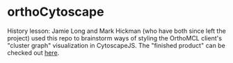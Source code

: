 # orthoCytoscape

History lesson: Jamie Long and Mark Hickman (who have both since left the project) used this repo to brainstorm ways of styling the OrthoMCL client's "cluster graph" visualization in CytoscapeJS. The "finished product" can be checked out [here](https://github.com/VEuPathDB/OrthoMclClient).
